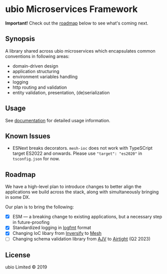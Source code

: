 # ubio Microservices Framework

**Important!** Check out the [roadmap](#roadmap) below to see what's coming next.

## Synopsis

A library shared across ubio microservices which encapsulates common conventions in following areas:

- domain-driven design
- application structuring
- environment variables handling
- logging
- http routing and validation
- entity validation, presentation, (de)serialization

## Usage

See [documentation](docs) for detailed usage information.

## Known Issues

- ESNext breaks decorators. `mesh-ioc` does not work with TypeSCript target ES2022 and onwards. Please use `"target": "es2020"` in `tsconfig.json` for now.

## Roadmap

We have a high-level plan to introduce changes to better align the applications we build across the stack, along with simultaneously bringing in some DX.

Our plan is to bring the following:

- [x] ESM — a breaking change to existing applications, but a necessary step in future-proofing
- [x] Standardized logging in [logfmt](https://brandur.org/logfmt) format
- [x] Changing IoC libary from [Inversify](https://inversify.io/) to [Mesh](https://github.com/flexent/mesh)
- [ ] Changing schema validation library from [AJV](https://ajv.js.org/) to [Airtight](https://github.com/flexent/schema) (Q2 2023)

## License

ubio Limited © 2019
